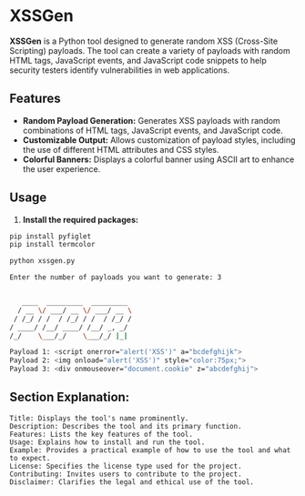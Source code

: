 # XSSGen

**XSSGen** is a Python tool designed to generate random XSS (Cross-Site Scripting) payloads. The tool can create a variety of payloads with random HTML tags, JavaScript events, and JavaScript code snippets to help security testers identify vulnerabilities in web applications.

## Features

- **Random Payload Generation:** Generates XSS payloads with random combinations of HTML tags, JavaScript events, and JavaScript code.
- **Customizable Output:** Allows customization of payload styles, including the use of different HTML attributes and CSS styles.
- **Colorful Banners:** Displays a colorful banner using ASCII art to enhance the user experience.

## Usage

1. **Install the required packages:**

```sh
pip install pyfiglet
pip install termcolor
```
```sh
python xssgen.py

Enter the number of payloads you want to generate: 3


   ____  _________  _________
  / __ \/ ___/ __ \/ ___/ __ \
 / /_/ / /  / /_/ / /  / /_/ /
/ ____/ /__/ ____/ /__/ _, _/
/_/    \___/_/    \___/_/ |_|

Payload 1: <script onerror="alert('XSS')" a="bcdefghijk">
Payload 2: <img onload="alert('XSS')" style="color:75px;">
Payload 3: <div onmouseover="document.cookie" z="abcdefghij">
 ```


## Section Explanation:

    Title: Displays the tool's name prominently.
    Description: Describes the tool and its primary function.
    Features: Lists the key features of the tool.
    Usage: Explains how to install and run the tool.
    Example: Provides a practical example of how to use the tool and what to expect.
    License: Specifies the license type used for the project.
    Contributing: Invites users to contribute to the project.
    Disclaimer: Clarifies the legal and ethical use of the tool.






